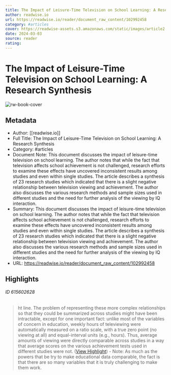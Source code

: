 ```yaml
---
title: The Impact of Leisure-Time Television on School Learning: A Research Synthesis
author: readwise.io
url: https://readwise.io/reader/document_raw_content/102992458
category: #articles
cover: https://readwise-assets.s3.amazonaws.com/static/images/article2.74d541386bbf.png
date: 2024-03-03
source: reader
rating:
---
```

# The Impact of Leisure-Time Television on School Learning: A Research Synthesis

![rw-book-cover](https://readwise-assets.s3.amazonaws.com/static/images/article2.74d541386bbf.png)

## Metadata
- Author: [[readwise.io]]
- Full Title: The Impact of Leisure-Time Television on School Learning: A Research Synthesis
- Category: #articles
- Document Note: This document discusses the impact of leisure-time television on school learning. The author notes that while the fact that television affects school achievement is not challenged, research efforts to examine these effects have uncovered inconsistent results among studies and even within single studies. The article describes a synthesis of 23 research studies which indicated that there is a slight negative relationship between television viewing and achievement. The author also discusses the various research methods and sample sizes used in different studies and the need for further analysis of the viewing by IQ interaction.
- Summary: This document discusses the impact of leisure-time television on school learning. The author notes that while the fact that television affects school achievement is not challenged, research efforts to examine these effects have uncovered inconsistent results among studies and even within single studies. The article describes a synthesis of 23 research studies which indicated that there is a slight negative relationship between television viewing and achievement. The author also discusses the various research methods and sample sizes used in different studies and the need for further analysis of the viewing by IQ interaction.
- URL: https://readwise.io/reader/document_raw_content/102992458

## Highlights
###### ID 615602628
> ht line. The problem of representing these more complex relationships so that they could be summarized across studies might have been intractable, except for one important fact: unlike most of the variables of concern in education, weekly hours of televiewing were automatically measured on a ratio scale, with a true zero point (no viewing at all) and equal-interval units (e.g., hours). Thus, average amounts of viewing were directly comparable across studies
> in a way that average scores on the various achievement tests used in different studies were not. ([View Highlight](https://read.readwise.io/read/01hdhfzfz67ezn7cjnkh504x93))
    - Note: As much as the powers that be try to make educational data comparable, the fact is that there are so many variables that it is truly challenging to make them work.
    
